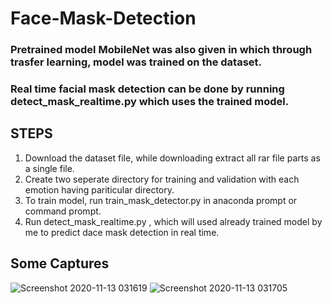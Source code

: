 # Face-Mask-Detection

### Pretrained model MobileNet was also given in which through trasfer learning, model was trained on the dataset. 
### Real time facial mask detection can be done by running detect_mask_realtime.py which uses the trained model.

## STEPS

1) Download the dataset file, while downloading extract all rar file parts as a single file. 
2) Create two seperate directory for training and validation with each emotion having pariticular directory.
3) To train model, run train_mask_detector.py in anaconda prompt or command prompt.
4) Run detect_mask_realtime.py , which will used already trained model by me to predict dace mask detection in real time.

## Some Captures
![Screenshot 2020-11-13 031619](https://user-images.githubusercontent.com/70062935/99001554-1340c780-2561-11eb-9cb7-8be6a3581a18.jpg)
![Screenshot 2020-11-13 031705](https://user-images.githubusercontent.com/70062935/99001557-15a32180-2561-11eb-8238-46b075444fbd.jpg)
